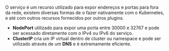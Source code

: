 O serviço é um recurso utilizado para expor endereços e portas para fora da rede, existem diversas formas de o fazer nativamente com o Kubernetes, e até com outros recursos fornecidos por outros plugins.

- **NodePort** utilizado para expor uma porta entre 30000 e 32767 e pode ser acessado diretamente com o IPv4 ou IPv6 do serviço.
- **ClusterIP** cria um IP virtual dentro de cluster ou namespace e pode ser utilizado através de um **DNS** e é extremamente eficiente. 